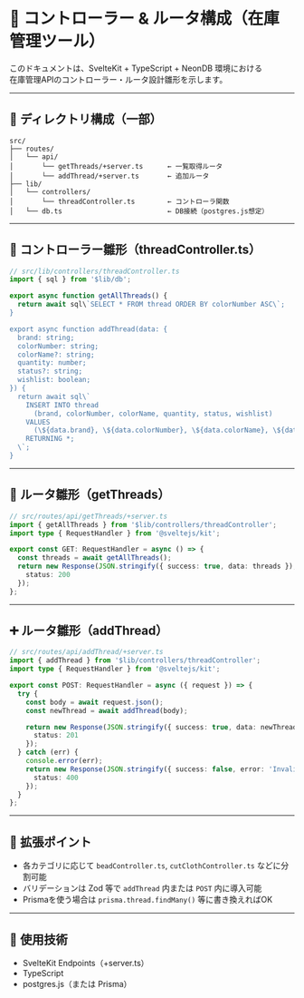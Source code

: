 # 🧩 コントローラー & ルータ構成（在庫管理ツール）

このドキュメントは、SvelteKit + TypeScript + NeonDB 環境における  
在庫管理APIのコントローラー・ルータ設計雛形を示します。

---

## 📁 ディレクトリ構成（一部）

```
src/
├── routes/
│   └── api/
│       └── getThreads/+server.ts      ← 一覧取得ルータ
│       └── addThread/+server.ts       ← 追加ルータ
├── lib/
│   └── controllers/
│       └── threadController.ts        ← コントローラ関数
│   └── db.ts                          ← DB接続（postgres.js想定）
```

---

## 📘 コントローラー雛形（threadController.ts）

```ts
// src/lib/controllers/threadController.ts
import { sql } from '$lib/db';

export async function getAllThreads() {
  return await sql\`SELECT * FROM thread ORDER BY colorNumber ASC\`;
}

export async function addThread(data: {
  brand: string;
  colorNumber: string;
  colorName?: string;
  quantity: number;
  status?: string;
  wishlist: boolean;
}) {
  return await sql\`
    INSERT INTO thread 
      (brand, colorNumber, colorName, quantity, status, wishlist) 
    VALUES 
      (\${data.brand}, \${data.colorNumber}, \${data.colorName}, \${data.quantity}, \${data.status}, \${data.wishlist})
    RETURNING *;
  \`;
}
```

---

## 🔁 ルータ雛形（getThreads）

```ts
// src/routes/api/getThreads/+server.ts
import { getAllThreads } from '$lib/controllers/threadController';
import type { RequestHandler } from '@sveltejs/kit';

export const GET: RequestHandler = async () => {
  const threads = await getAllThreads();
  return new Response(JSON.stringify({ success: true, data: threads }), {
    status: 200
  });
};
```

---

## ➕ ルータ雛形（addThread）

```ts
// src/routes/api/addThread/+server.ts
import { addThread } from '$lib/controllers/threadController';
import type { RequestHandler } from '@sveltejs/kit';

export const POST: RequestHandler = async ({ request }) => {
  try {
    const body = await request.json();
    const newThread = await addThread(body);

    return new Response(JSON.stringify({ success: true, data: newThread }), {
      status: 201
    });
  } catch (err) {
    console.error(err);
    return new Response(JSON.stringify({ success: false, error: 'Invalid input' }), {
      status: 400
    });
  }
};
```

---

## 🧱 拡張ポイント

- 各カテゴリに応じて `beadController.ts`, `cutClothController.ts` などに分割可能
- バリデーションは Zod 等で `addThread` 内または `POST` 内に導入可能
- Prismaを使う場合は `prisma.thread.findMany()` 等に書き換えればOK

---

## 🧪 使用技術

- SvelteKit Endpoints（+server.ts）
- TypeScript
- postgres.js（または Prisma）
